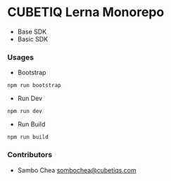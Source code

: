 # CUBETIQ Lerna Monorepo

-   Base SDK
-   Basic SDK

### Usages

-   Bootstrap

```shell
npm run bootstrap
```

-   Run Dev

```shell
npm run dev
```

-   Run Build

```shell
npm run build
```

### Contributors

-   Sambo Chea <sombochea@cubetiqs.com>
